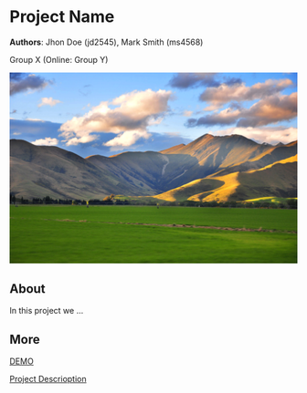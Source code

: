# Project Name
**Authors**: Jhon Doe (jd2545), Mark Smith (ms4568)

Group X (Online: Group Y) 

![Screenhot](screenshot.jpg)


## About
In this project we ...

## More
[DEMO](https://nyu-vis-fall2018.github.io/storytelling-group-17-students-performance/)

[Project Descrioption](project.pdf)
